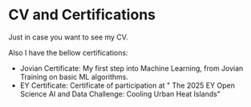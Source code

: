 # CV and Certifications

Just in case you want to see my CV.

Also I have the bellow certifications:
- Jovian Certificate: My first step into Machine Learning, from Jovian Training on basic ML algorithms.
- EY Certificate: Certificate of participation at " The 2025 EY Open Science AI and Data Challenge: Cooling Urban Heat Islands" 
